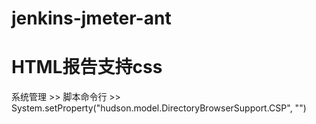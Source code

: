# jenkins-jmeter-ant
# HTML报告支持css
系统管理 >> 脚本命令行 >> System.setProperty("hudson.model.DirectoryBrowserSupport.CSP", "")
